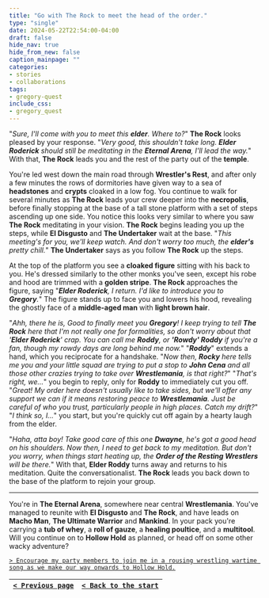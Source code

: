 ```yaml
---
title: "Go with The Rock to meet the head of the order."
type: "single"
date: 2024-05-22T22:54:00-04:00
draft: false
hide_nav: true
hide_from_new: false
caption_mainpage: ""
categories:
- stories
- collaborations
tags:
- gregory-quest
include_css:
- gregory_quest
---
```


"*Sure, I'll come with you to meet this **elder**. Where to?*" **The Rock** looks pleased by your response. "*Very good, this shouldn't take long. **Elder Roderick** should still be meditating in the **Eternal Arena**, I'll lead the way.*" With that, **The Rock** leads you and the rest of the party out of the **temple**.

You're led west down the main road through **Wrestler's Rest**, and after only a few minutes the rows of dormitories have given way to a sea of **headstones** and **crypts** cloaked in a low fog. You continue to walk for several minutes as **The Rock** leads your crew deeper into the **necropolis**, before finally stopping at the base of a tall stone platform with a set of steps ascending up one side. You notice this looks very similar to where you saw **The Rock** meditating in your vision. **The Rock** begins leading you up the steps, while **El Disgusto** and **The Undertaker** wait at the base. "*This meeting's for you, we'll keep watch. And don't worry too much, the **elder's** pretty chill.*" **The Undertaker** says as you follow **The Rock** up the steps.

At the top of the platform you see a **cloaked figure** sitting with his back to you. He's dressed similarly to the other monks you've seen, except his robe and hood are trimmed with a **golden stripe**. **The Rock** approaches the figure, saying "***Elder Roderick**, I return. I'd like to introduce you to **Gregory**.*" The figure stands up to face you and lowers his hood, revealing the ghostly face of a **middle-aged man** with **light brown hair**.

"*Ahh, there he is, Good to finally meet you **Gregory**! I keep trying to tell **The Rock** here that I'm not really one for formalities, so don't worry about that '***Elder Roderick***' crap. You can call me **Roddy**, or **'*Rowdy*' Roddy** if you're a fan, though my rowdy days are long behind me now.*" "***Roddy***" extends a hand, which you reciprocate for a handshake. "*Now then, **Rocky** here tells me you and your little squad are trying to put a stop to **John Cena** and all those other crazies trying to take over **Wrestlemania**, is that right?*" "*That's right, we...*" you begin to reply, only for **Roddy** to immediately cut you off. "*Great! My order here doesn't usually like to take sides, but we'll offer any support we can if it means restoring peace to **Wrestlemania**. Just be careful of who you trust, particularly people in high places. Catch my drift?*" "*I think so, I...*" you start, but you're quickly cut off again by a hearty laugh from the elder. 

"*Haha, atta boy! Take good care of this one **Dwayne**, he's got a good head on his shoulders. Now then, I need to get back to my meditation. But don't you worry, when things start heating up, the **Order of the Resting Wrestlers** will be there.*" With that, **Elder Roddy** turns away and returns to his meditation. Quite the conversationalist. **The Rock** leads you back down to the base of the platform to rejoin your group.

---

You're in **The Eternal Arena**, somewhere near central **Wrestlemania**. You've managed to reunite with **El Disgusto** and **The Rock**, and have leads on **Macho Man**, **The Ultimate Warrior** and **Mankind**. In your pack you're carrying a **tub of whey**, a **roll of gauze**, a **healing poultice**, and a **multitool**. Will you continue on to **Hollow Hold** as planned, or head off on some other wacky adventure?

[``> Encourage my party members to join me in a rousing wrestling wartime song as we make our way onwards to Hollow Hold.``](../114)

|[``< Previous page``](../112)|[``< Back to the start``](../)|
|---|---|